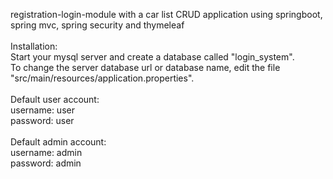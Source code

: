 
registration-login-module with a car list CRUD application using springboot, spring mvc, spring security and thymeleaf<br/>
<br/>
Installation:<br/>
Start your mysql server and create a database called "login_system".<br/>
To change the server database url or database name, edit the file "src/main/resources/application.properties".<br/>
<br/>
Default user account:<br/>
username: user<br/>
password: user<br/>
<br/>
Default admin account:<br/>
username: admin<br/>
password: admin<br/>

